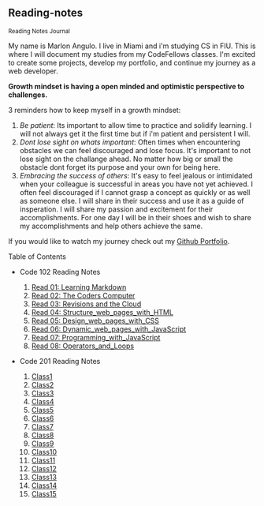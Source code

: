 ## Reading-notes
<sub>Reading Notes Journal</sub>

My name is Marlon Angulo. I live in Miami and i'm studying CS in FIU. This is where I will document my studies from my CodeFellows classes. I'm excited to create some projects, develop my portfolio, and continue my journey as a web developer.

**Growth mindset is having a open minded and optimistic perspective to challenges.**

3 reminders how to keep myself in a growth mindset:
  1. *Be patient*: Its important to allow time to practice and solidify learning. I will not always get it the first time but if i'm patient and persistent I will.
  2. *Dont lose sight on whats important*: Often times when encountering obstacles we can feel discouraged and lose focus. It's important to not lose sight on the challange ahead. No matter how big or small the obstacle dont forget its purpose and your own for being here.
  3. *Embracing the success of others*: It's easy to feel jealous or intimidated when your colleague is successful in areas you have not yet achieved. I often feel discouraged if I cannot grasp a concept as quickly or as well as someone else. I will share in their success and use it as a guide of insperation. I will share my passion and excitement for their accomplishments. For one day I will be in their shoes and wish to share my accomplishments and help others achieve the same.

If you would like to watch my journey check out my [Github Portfolio](github.com/junior033/).

Table of Contents
- Code 102 Reading Notes
  1. [Read 01: Learning Markdown](./102-notes/Read%3A01-Learning%20Markdown.md)
  2. [Read 02: The Coders Computer](./102-notes/Read%3A%2002%20-%20The%20Coder's%20Computer.md)
  3. [Read 03: Revisions and the Cloud](./102-notes/Read%3A%2003%20-%20Revisions%20and%20the%20Cloud.md)
  4. [Read 04: Structure_web_pages_with_HTML](./102-notes/Read%3A04-Structure_web_pages_with_HTML.md)
  5. [Read 05: Design_web_pages_with_CSS](./102-notes/Read%3A05-Design_web_pages_with_CSS.md)
  6. [Read 06: Dynamic_web_pages_with_JavaScript](./102-notes/Read%3A06-Dynamic_web_pages_with_JavaScript.md)
  7. [Read 07: Programming_with_JavaScript](./102-notes/Read%3A07-Programming_with_JavaScript.md)
  8. [Read 08: Operators_and_Loops](./102-notes/Read%3A08-Operators_and_Loops.md)

- Code 201 Reading Notes
  1. [Class1](./201-notes/class1.md)
  2. [Class2](./201-notes/class2.md)
  3. [Class3](./201-notes/class3.md)
  4. [Class4](./201-notes/class4.md)
  5. [Class5](./201-notes/class5.md)
  6. [Class6](./201-notes/class6.md)
  7. [Class7](./201-notes/class7.md)
  8. [Class8](./201-notes/class8.md)
  9. [Class9](./201-notes/class9.md)
  10. [Class10](./201-notes/class10.md)
  11. [Class11](./201-notes/class11.md)
  12. [Class12](./201-notes/class12.md)
  13. [Class13](./201-notes/class13.md)
  14. [Class14](./201-notes/class14.md)
  15. [Class15](./201-notes/class15.md)

